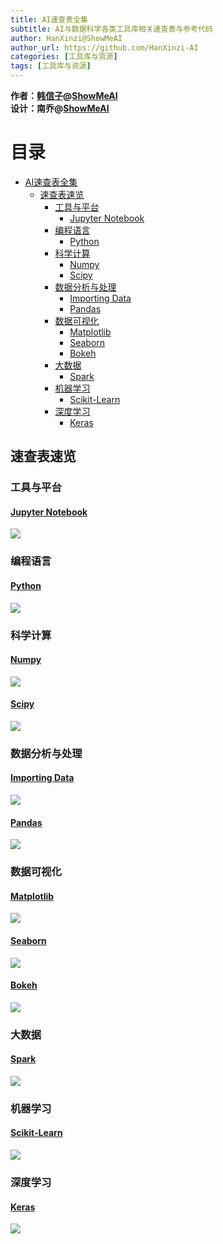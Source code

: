 ```yaml
---
title: AI速查表全集
subtitle: AI与数据科学各类工具库相关速查表与参考代码
author: HanXinzi@ShowMeAI
author_url: https://github.com/HanXinzi-AI
categories: [工具库与资源]
tags: [工具库与资源]
---
```


<meta http-equiv="X-UA-Compatible" content="IE=edge">
<meta name="viewport" content="width=device-width, initial-scale=1">
<link href='https://fonts.googleapis.com/css?family=Inconsolata:400,700' rel='stylesheet' type='text/css'>
<link rel="stylesheet" href="/assets/vendor/normalize-css/normalize.css">
<link rel="stylesheet" href="/css/main.css">
<link rel="stylesheet" href="/assets/vendor/highlight/styles/solarized_dark.css">
<link rel="stylesheet" href="/assets/vendor/font-awesome/css/font-awesome.css">
<link rel="shortcut icon" href="/favicon.ico"/>

**作者：[韩信子](https://github.com/HanXinzi-AI)@[ShowMeAI](https://github.com/ShowMeAI-Hub)**<br>
**设计：南乔@[ShowMeAI](https://github.com/ShowMeAI-Hub)**

目录
=================

* [AI速查表全集](#ai速查表全集)
   * [速查表速览](#速查表速览)
      * [工具与平台](#工具与平台)
         * [<a href="https://github.com/ShowMeAI-Hub/awesome-AI-cheatsheets/tree/main/JupyterNotebook">Jupyter Notebook</a>](#jupyter-notebook)
      * [编程语言](#编程语言)
         * [<a href="https://github.com/ShowMeAI-Hub/awesome-AI-cheatsheets/tree/main/Python">Python</a>](#python)
      * [科学计算](#科学计算)
         * [<a href="https://github.com/ShowMeAI-Hub/awesome-AI-cheatsheets/tree/main/Numpy">Numpy</a>](#numpy)
         * [<a href="https://github.com/ShowMeAI-Hub/awesome-AI-cheatsheets/tree/main/Scipy">Scipy</a>](#scipy)
      * [数据分析与处理](#数据分析与处理)
         * [<a href="https://github.com/ShowMeAI-Hub/awesome-AI-cheatsheets/tree/main/Importing%20Data">Importing Data</a>](#importing-data)
         * [<a href="https://github.com/ShowMeAI-Hub/awesome-AI-cheatsheets/tree/main/Pandas">Pandas</a>](#pandas)
      * [数据可视化](#数据可视化)
         * [<a href="https://github.com/ShowMeAI-Hub/awesome-AI-cheatsheets/tree/main/Matplotlib">Matplotlib</a>](#matplotlib)
         * [<a href="https://github.com/ShowMeAI-Hub/awesome-AI-cheatsheets/tree/main/Seaborn">Seaborn</a>](#seaborn)
         * [<a href="https://github.com/ShowMeAI-Hub/awesome-AI-cheatsheets/tree/main/Bokeh">Bokeh</a>](#bokeh)
      * [大数据](#大数据)
         * [<a href="https://github.com/ShowMeAI-Hub/awesome-AI-cheatsheets/tree/main/Spark">Spark</a>](#spark)
      * [机器学习](#机器学习)
         * [<a href="https://github.com/ShowMeAI-Hub/awesome-AI-cheatsheets/tree/main/Scikit-Learn">Scikit-Learn</a>](#scikit-learn)
      * [深度学习](#深度学习)
         * [<a href="https://github.com/ShowMeAI-Hub/awesome-AI-cheatsheets/tree/main/Keras">Keras</a>](#keras)



## 速查表速览

### 工具与平台

#### [Jupyter Notebook](https://github.com/ShowMeAI-Hub/awesome-AI-cheatsheets/tree/main/JupyterNotebook)
<img src="http://ww1.sinaimg.cn/large/0060yMmAly1grmheh2b5lj31fm10ck71.jpg" referrerpolicy="no-referrer"/>

### 编程语言

#### [Python](https://github.com/ShowMeAI-Hub/awesome-AI-cheatsheets/tree/main/Python)
<img src="http://ww1.sinaimg.cn/large/0060yMmAly1grmhgnvlo8j31fi10stw2.jpg" referrerpolicy="no-referrer"/>

### 科学计算

#### [Numpy](https://github.com/ShowMeAI-Hub/awesome-AI-cheatsheets/tree/main/Numpy)
<img src="http://ww1.sinaimg.cn/large/0060yMmAly1grmhh8jzscj31fg1021a4.jpg" referrerpolicy="no-referrer"/>

#### [Scipy](https://github.com/ShowMeAI-Hub/awesome-AI-cheatsheets/tree/main/Scipy)
<img src="http://ww1.sinaimg.cn/large/0060yMmAly1grmhi800noj31fe100h14.jpg" referrerpolicy="no-referrer"/>

### 数据分析与处理

#### [Importing Data](https://github.com/ShowMeAI-Hub/awesome-AI-cheatsheets/tree/main/Importing%20Data)
<img src="http://ww1.sinaimg.cn/large/0060yMmAly1grmhjptab5j31fg0zy7gu.jpg" referrerpolicy="no-referrer"/>

#### [Pandas](https://github.com/ShowMeAI-Hub/awesome-AI-cheatsheets/tree/main/Pandas)
<img src="http://ww1.sinaimg.cn/large/0060yMmAly1grmhi3v8cvj31fg0zw4ck.jpg" referrerpolicy="no-referrer"/>

### 数据可视化

#### [Matplotlib](https://github.com/ShowMeAI-Hub/awesome-AI-cheatsheets/tree/main/Matplotlib)
<img src="http://ww1.sinaimg.cn/large/0060yMmAly1grmhi3mnhjj31fe0zydwh.jpg" referrerpolicy="no-referrer"/>

#### [Seaborn](https://github.com/ShowMeAI-Hub/awesome-AI-cheatsheets/tree/main/Seaborn)
<img src="http://ww1.sinaimg.cn/large/0060yMmAly1grmhi6s7adj31fi0zy4gd.jpg" referrerpolicy="no-referrer"/>

#### [Bokeh](https://github.com/ShowMeAI-Hub/awesome-AI-cheatsheets/tree/main/Bokeh)
<img src="http://ww1.sinaimg.cn/large/0060yMmAly1grmhi66xv4j31fi0zugyc.jpg" referrerpolicy="no-referrer"/>


### 大数据
#### [Spark](https://github.com/ShowMeAI-Hub/awesome-AI-cheatsheets/tree/main/Spark)
<img src="http://ww1.sinaimg.cn/large/0060yMmAly1grmhlj26yoj31fe0t8gwr.jpg" referrerpolicy="no-referrer"/>

### 机器学习
#### [Scikit-Learn](https://github.com/ShowMeAI-Hub/awesome-AI-cheatsheets/tree/main/Scikit-Learn)
<img src="http://ww1.sinaimg.cn/large/0060yMmAly1grmhl9crtuj31fi0zqtjk.jpg" referrerpolicy="no-referrer"/>

### 深度学习
#### [Keras](https://github.com/ShowMeAI-Hub/awesome-AI-cheatsheets/tree/main/Keras)
<img src="http://ww1.sinaimg.cn/large/0060yMmAly1grmhi6fd9nj31fe0zy175.jpg" referrerpolicy="no-referrer"/>
